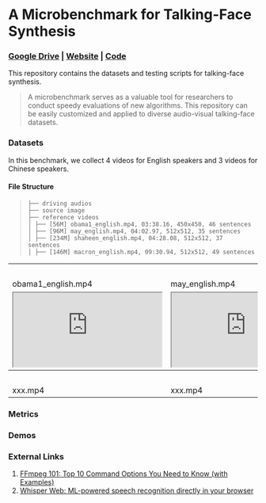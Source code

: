 # A Microbenchmark for Talking-Face Synthesis
### [**Google Drive**](https://drive.google.com/drive/folders/1vBse3rgHd3JfTGNFXC-oUZs5DR9B5Mep?usp=sharing) | [**Website**](https://jason-cs18.github.io/awesome-avatar/benchmarks/) | [**Code**](https://github.com/Jason-cs18/awesome-avatar/tree/main/benchmarks)

This repository contains the datasets and testing scripts for talking-face synthesis.

> A microbenchmark serves as a valuable tool for researchers to conduct speedy evaluations of new algorithms. This repository can be easily customized and applied to diverse audio-visual talking-face datasets.

### Datasets
In this benchmark, we collect 4 videos for English speakers and 3 videos for Chinese speakers.

<!-- <img src="https://github.com/Jason-cs18/awesome-avatar/blob/main/benchmarks/assets/file_structure.png"/>

![File Structure](https://github.com/Jason-cs18/awesome-avatar/blob/main/benchmarks/assets/file_structure.png "Magic Gardens") -->

<!-- ![](https://github.com/Jason-cs18/awesome-avatar/blob/main/benchmarks/assets/file_structure.png) -->

#### File Structure
>  ```
>  ├── driving audios
>  ├── source image
>  ├── reference videos
>  │ ├── [56M] obama1_english.mp4, 03:38.16, 450x450, 46 sentences
>  │ ├── [96M] may_english.mp4, 04:02.97, 512x512, 35 sentences
>  │ ├── [234M] shaheen_english.mp4, 04:28.08, 512x512, 37 sentences
>  │ ├── [146M] macron_english.mp4, 09:30.94, 512x512, 49 sentences
> ```

<table>
	<tr>
	    <th colspan="4"><center>English Speakers</center></th>
    	<tr>
	    	<td >obama1_english.mp4</td>
	    	<td>may_english.mp4</td>
	    	<td>shaheen_english.mp4</td>
        	<td>macron_english.mp4</td>
		</tr >
    </tr >
    	<tr>
	    	<td><iframe src="https://drive.google.com/file/d/1g-T1nvL0KqBkInIRVSSbOvmC1LiCB36o/preview"></iframe></td>
	    	<td><iframe src="https://drive.google.com/file/d/1UMQZP7j8ORLJpHYiUMc-FexDp_SX7386/preview"></iframe></td>
        	<td><iframe src="https://drive.google.com/file/d/1tUU8yRM4mcwEhbuM-rt1MkH-xuYBS2Ar/preview"></iframe></td>
        	<td><iframe src="https://drive.google.com/file/d/1jxu5SqluMDHFxT1R7dP1k4uWHHnnG9RK/preview"></iframe></td>
		</tr >
    <tr>
	    <th colspan="4"><center>Chinese Speakers</center></th>
    	<tr>
	    	<td >xxx.mp4</td>
	    	<td>xxx.mp4</td>
	    	<td>xxx.mp4</td>
        	<td>xxx.mp4</td>
		</tr >
    </tr >
</table>

### Metrics
### Demos
### External Links
1. [FFmpeg 101: Top 10 Command Options You Need to Know (with Examples)](https://www.bannerbear.com/blog/ffmpeg-101-top-10-command-options-you-need-to-know-with-examples/)
2. [Whisper Web: ML-powered speech recognition directly in your browser](https://huggingface.co/spaces/Xenova/whisper-web)